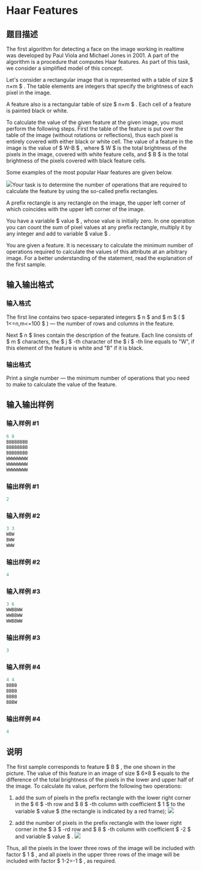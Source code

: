 # Haar Features

## 题目描述

The first algorithm for detecting a face on the image working in realtime was developed by Paul Viola and Michael Jones in 2001. A part of the algorithm is a procedure that computes Haar features. As part of this task, we consider a simplified model of this concept.

Let's consider a rectangular image that is represented with a table of size $ n×m $ . The table elements are integers that specify the brightness of each pixel in the image.

A feature also is a rectangular table of size $ n×m $ . Each cell of a feature is painted black or white.

To calculate the value of the given feature at the given image, you must perform the following steps. First the table of the feature is put over the table of the image (without rotations or reflections), thus each pixel is entirely covered with either black or white cell. The value of a feature in the image is the value of $ W-B $ , where $ W $ is the total brightness of the pixels in the image, covered with white feature cells, and $ B $ is the total brightness of the pixels covered with black feature cells.

Some examples of the most popular Haar features are given below.

![](https://cdn.luogu.com.cn/upload/vjudge_pic/CF549D/3d348e10da05febca9a35d1c282ccc79140e13d5.png)Your task is to determine the number of operations that are required to calculate the feature by using the so-called prefix rectangles.

A prefix rectangle is any rectangle on the image, the upper left corner of which coincides with the upper left corner of the image.

You have a variable $ value $ , whose value is initially zero. In one operation you can count the sum of pixel values ​​at any prefix rectangle, multiply it by any integer and add to variable $ value $ .

You are given a feature. It is necessary to calculate the minimum number of operations required to calculate the values of this attribute at an arbitrary image. For a better understanding of the statement, read the explanation of the first sample.

## 输入输出格式

### 输入格式

The first line contains two space-separated integers $ n $ and $ m $ ( $ 1<=n,m<=100 $ ) — the number of rows and columns in the feature.

Next $ n $ lines contain the description of the feature. Each line consists of $ m $ characters, the $ j $ -th character of the $ i $ -th line equals to "W", if this element of the feature is white and "B" if it is black.

### 输出格式

Print a single number — the minimum number of operations that you need to make to calculate the value of the feature.

## 输入输出样例

### 输入样例 #1

```cpp
6 8
BBBBBBBB
BBBBBBBB
BBBBBBBB
WWWWWWWW
WWWWWWWW
WWWWWWWW

```
### 输出样例 #1

```cpp
2

```
### 输入样例 #2

```cpp
3 3
WBW
BWW
WWW

```
### 输出样例 #2

```cpp
4

```
### 输入样例 #3

```cpp
3 6
WWBBWW
WWBBWW
WWBBWW

```
### 输出样例 #3

```cpp
3

```
### 输入样例 #4

```cpp
4 4
BBBB
BBBB
BBBB
BBBW

```
### 输出样例 #4

```cpp
4

```
## 说明

The first sample corresponds to feature $ B $ , the one shown in the picture. The value of this feature in an image of size $ 6×8 $ equals to the difference of the total brightness of the pixels in the lower and upper half of the image. To calculate its value, perform the following two operations:

1. add the sum of pixels in the prefix rectangle with the lower right corner in the $ 6 $ -th row and $ 8 $ -th column with coefficient $ 1 $ to the variable $ value $ (the rectangle is indicated by a red frame); ![](https://cdn.luogu.com.cn/upload/vjudge_pic/CF549D/2a4a67a2e1ced99b2d41037631914ffb613316f1.png)

2. add the number of pixels in the prefix rectangle with the lower right corner in the $ 3 $ -rd row and $ 8 $ -th column with coefficient $ -2 $ and variable $ value $ . ![](https://cdn.luogu.com.cn/upload/vjudge_pic/CF549D/f32eba3b14c07c0be2e93f2b2793934534ce56fc.png)

Thus, all the pixels in the lower three rows of the image will be included with factor $ 1 $ , and all pixels in the upper three rows of the image will be included with factor $ 1-2=-1 $ , as required.

